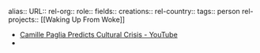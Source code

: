 alias::
URL::
rel-org::
role::
fields::
creations::
rel-country::
tags:: person
rel-projects:: [[Waking Up From Woke]]


- [Camille Paglia Predicts Cultural Crisis - YouTube](https://www.youtube.com/watch?v=NJMD2rBuZtE)
-

